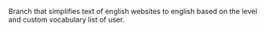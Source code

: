 Branch that simplifies text of english websites to english based on the level and custom vocabulary list of user.
